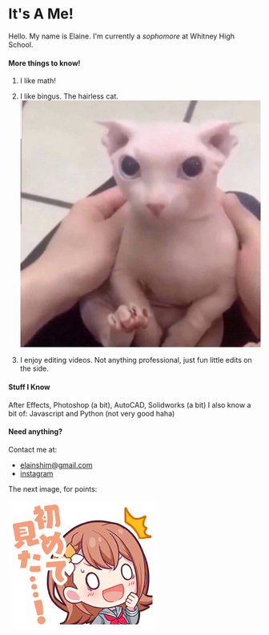 # It's A Me!
Hello. My name is Elaine. I'm currently a *sophomore* at Whitney High School.

#### More things to know!
1. I like math!

2. I like bingus. The hairless cat.
![bingus](Bingus.jpg)

3. I enjoy editing videos. Not anything professional, just fun little edits on the side.

#### Stuff I Know
After Effects, Photoshop (a bit), AutoCAD, Solidworks (a bit)
I also know a bit of: Javascript and Python (not very good haha)

#### Need anything?
Contact me at:

- <elainshim@gmail.com>
- [instagram](instagram.com/idiotelaine)


The next image, for points:

![minori](stamp0433.png)
